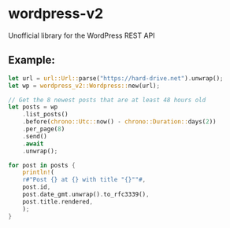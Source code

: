 # wordpress-v2

Unofficial library for the WordPress REST API

## Example:

```rust
let url = url::Url::parse("https://hard-drive.net").unwrap();
let wp = wordpress_v2::Wordpress::new(url);

// Get the 8 newest posts that are at least 48 hours old
let posts = wp
    .list_posts()
    .before(chrono::Utc::now() - chrono::Duration::days(2))
    .per_page(8)
    .send()
    .await
    .unwrap();

for post in posts {
    println!(
	r#"Post {} at {} with title "{}""#,
	post.id,
	post.date_gmt.unwrap().to_rfc3339(),
	post.title.rendered,
    );
}
```
